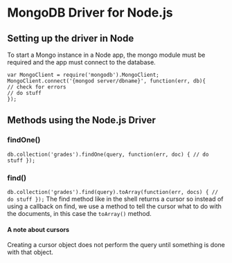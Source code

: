 # MongoDB Driver for Node.js

## Setting up the driver in Node
To start a Mongo instance in a Node app, the mongo module must be required and the app must connect to the database.

    var MongoClient = require('mongodb').MongoClient;
    MongoClient.connect('{mongod server/dbname}', function(err, db){
    // check for errors
    // do stuff
    });

## Methods using the Node.js Driver

### findOne()
`db.collection('grades').findOne(query, function(err, doc) { // do stuff });`

### find()
`db.collection('grades').find(query).toArray(function(err, docs) { // do stuff });`
The find method like in the shell returns a cursor so instead of using a callback on find, we use a method to tell the cursor what to do with the documents, in this case the `toArray()` method.

#### A note about cursors
Creating a cursor object does not perform the query until something is done with that object.